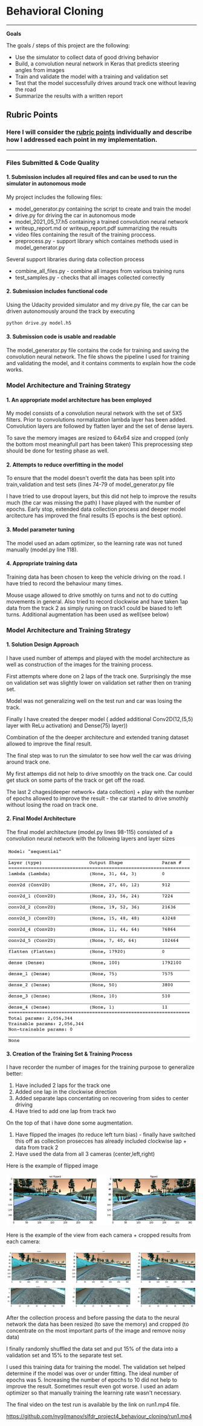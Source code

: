# **Behavioral Cloning** 


---

**Goals**

The goals / steps of this project are the following:
* Use the simulator to collect data of good driving behavior
* Build, a convolution neural network in Keras that predicts steering angles from images
* Train and validate the model with a training and validation set
* Test that the model successfully drives around track one without leaving the road
* Summarize the results with a written report


[//]: # (Image References)

[image1]: ./examples/placeholder.png "Model Visualization"
[image2]: ./examples/placeholder.png "Grayscaling"
[image3]: ./examples/placeholder_small.png "Recovery Image"
[image4]: ./examples/placeholder_small.png "Recovery Image"
[image5]: ./examples/placeholder_small.png "Recovery Image"
[image6]: ./examples/placeholder_small.png "Normal Image"
[image7]: ./examples/placeholder_small.png "Flipped Image"

## Rubric Points
### Here I will consider the [rubric points](https://review.udacity.com/#!/rubrics/432/view) individually and describe how I addressed each point in my implementation.  

---
### Files Submitted & Code Quality

#### 1. Submission includes all required files and can be used to run the simulator in autonomous mode

My project includes the following files:
* model_generator.py containing the script to create and train the model
* drive.py for driving the car in autonomous mode
* model_2021_05_17.h5 containing a trained convolution neural network 
* writeup_report.md or writeup_report.pdf summarizing the results
* video files containing the result of the training proccess.
* preprocess.py - support library which containes methods used in model_generator.py

Several support libraries during data collection process
* combine_all_files.py - combine all images from  various training runs 
* test_samples.py - checks that all images collected correctly 

#### 2. Submission includes functional code
Using the Udacity provided simulator and my drive.py file, the car can be driven autonomously around the track by executing 
```sh
python drive.py model.h5
```

#### 3. Submission code is usable and readable

The model_generator.py file contains the code for training and saving the convolution neural network. The file shows the pipeline I used for training and validating the model, and it contains comments to explain how the code works.

### Model Architecture and Training Strategy

#### 1. An appropriate model architecture has been employed

My model consists of a convolution neural network with the set of  5X5 filters.
Prior to convolutions normalization lambda layer has been added. 
Convolution layers are followed by flatten layer and the set of dense layers.

To save the memory images are resized to 64x64 size and cropped (only the bottom most meaningfull part has been taken)
This preprocessing step should be done for testing phase as well.


#### 2. Attempts to reduce overfitting in the model

To ensure that the model doesn't overfit the data has been split into train,validation and test sets (lines 74-79 of model_generator.py file

I have tried to use dropout layers, but this did not help to improve the results much (the car was missing the path)
I have played with the number of epochs. Early stop, extended data collection process and deeper model arcitecture has improved the final results (5 epochs is the best option).


#### 3. Model parameter tuning

The model used an adam optimizer, so the learning rate was not tuned manually (model.py line 118).

#### 4. Appropriate training data

Training data has been chosen to keep the vehicle driving on the road. 
I have tried to record the behaviour many times.

Mouse usage allowed to drive smothly on turns and not to do cutting movements in general.
Also tried to record clockwise and have taken 1ap data from the track 2 as simply runing on track1 could be biased to left turns.
Additional augmentation has been used as well(see below)


### Model Architecture and Training Strategy

#### 1. Solution Design Approach


I have used number of attemps and played with the model architecture as well as construction of the images for the training process.

First attempts where done on 2 laps of the track one. Surprisingly the mse on validation set was slightly lower on validation set rather then on traning set.

Model was not generalizing well on the test run and car was losing the track.

Finally I have created the deeper model ( added additional  Conv2D(12,(5,5) layer with ReLu activation) and Dense(75) layer)) 

Combination of the the deeper architecture and extended traning dataset allowed to improve the final result.

The final step was to run the simulator to see how well the car was driving around track one.

My first attemps did not help to drive smoothly on the track one. 
Car could get stuck on some parts of the track or get off the road.

The last 2 chages(deeper network+ data collection) + play with the number of epochs  allowed to improve the result - the car started to drive smothly without losing the road on track one.


#### 2. Final Model Architecture

The final model architecture (model.py lines 98-115) consisted of a convolution neural network with the following layers and layer sizes 

![Model](./writeup_images/model_architecture.png)


#### 3. Creation of the Training Set & Training Process


I have recorder the number of images for the training purpose to generalize better:

1. Have included 2 laps for the track one 
2. Added one lap in the clockwise direction
3. Added separate laps concentating on recovering from sides to center driving
4. Have tried to add one lap from track two


On the top of that i have done some augmentation.

1. Have flipped the images (to reduce  left turn bias) - finally have switched this off as collection prosecces has already included clockwise lap  + data from track 2
2. Have used the data from all 3 cameras (center,left,right)

Here is the example of flipped image 


![Flipped](./writeup_images/flip.png)


Here is the example of the view from each camera + cropped results from each camera:

![Cameras3_view](./writeup_images/clr_camera.png)
![Cameras3cropped_view](./writeup_images/clr_cropped.png)



After the collection process and before passing the data to the neural network the data has been resized (to save the memory) and 
cropped (to concentrate on the most important parts of the image and remove noisy data) 

I finally randomly shuffled the data set and put 15% of the data into a validation set and 15% to the separate test set. 

I used this training data for training the model. The validation set helped determine if the model was over or under fitting. The ideal number of epochs was 5. Increasing the number of epochs to 10 did not help to improve the result. Sometimes result even got worse.
I used an adam optimizer so that manually training the learning rate wasn't necessary.


The final video on the test run is  available by the link on run1.mp4 file.


https://github.com/nygilmanov/slfdr_project4_behaviour_cloning/run1.mp4


